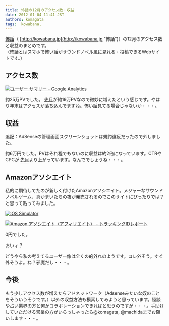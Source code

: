 ```yaml
---
title: 怖話の12月のアクセス数・収益
date: 2012-01-04 11:41 JST
authors: komagata
tags:  kowabana, 
---
```

[怖話](http://kowabana.jp "怖話")（ [http://kowabana.jp](http://kowabana.jp "怖話")）の12月のアクセス数と収益のまとめです。  
（怖話とはスマホで怖い話がサウンドノベル風に見れる・投稿できるWebサイトです。）

## アクセス数

[![ユーザー サマリー - Google Analytics](http://farm8.staticflickr.com/7159/6631885727_4cbc12ef24.jpg)](http://www.flickr.com/photos/komagata/6631885727/ "ユーザー サマリー - Google Analytics by komagata, on Flickr")

約25万PVでした。 [先月](http://fjord.jp/love/963.html)が約19万PVなので微妙に増えたという感じです。やはり年末はアクセスが落ち込んでますね。怖い話見てる場合じゃないか・・・。

## 収益

追記：AdSenseの管理画面スクリーンショットは規約違反だったので外しました。

約6万円でした。PVはそれ程でもないのに収益は約2倍になっています。CTRやCPCが [先月](http://fjord.jp/love/963.html)より上がっています。なんででしょうね・・・。

## Amazonアソシエイト

私的に期待してたのが新しく付けたAmazonアソシエイト。メジャーなサウンドノベルゲーム、真かまいたちの夜が発売されるのでこのサイトにぴったりでは？と思って貼ってみました。

[![iOS Simulator](http://farm8.staticflickr.com/7019/6632107269_1ac6c238a3.jpg)](http://www.flickr.com/photos/komagata/6632107269/ "iOS Simulator by komagata, on Flickr")

[![Amazon アソシエイト（アフィリエイト） - トラッキングIDレポート](http://farm8.staticflickr.com/7151/6631921119_f02db5f6fc.jpg)](http://www.flickr.com/photos/komagata/6631921119/ "Amazon アソシエイト（アフィリエイト） - トラッキングIDレポート by komagata, on Flickr")

0円でした。

おいィ？

どうやら私の考えてるユーザー像は全くの的外れのようです。コレ外そう。すぐ外そうよ。ね？邪魔だし・・・。

## 今後

もう少しアクセス数が増えたらアドネットワーク（Adsenseみたいな奴のことをそういうそうです。）以外の収益方法も模索してみようと思っています。怪談や占い業界の方と何かコラボレーションできればと思うのですが・・・。手助けしていただける営業の方がいらっしゃったら@komagata, @machidaまでお願いします・・・。

